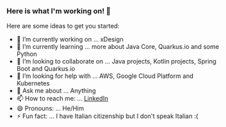 ### Here is what I'm working on! 👋


Here are some ideas to get you started:

- 🔭 I’m currently working on ... xDesign
- 🌱 I’m currently learning ... more about Java Core, Quarkus.io and some Python
- 👯 I’m looking to collaborate on ... Java projects, Kotlin projects, Spring Boot and Quarkus.io
- 🤔 I’m looking for help with ... AWS, Google Cloud Platform and Kubernetes
- 💬 Ask me about ... Anything
- 📫 How to reach me: ... [LinkedIn](https://www.linkedin.com/in/samuelcatalano/)
- 😄 Pronouns: ... He/Him
- ⚡ Fun fact: ... I have Italian citizenship but I don't speak Italian :(
